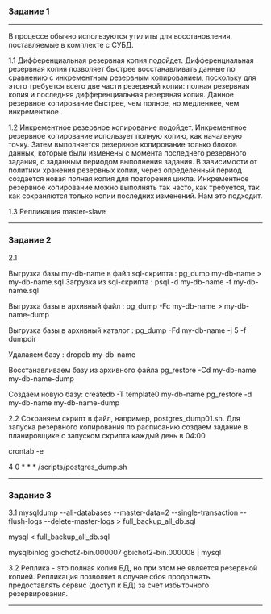 ### Задание 1

---

В процессе обычно используются утилиты для восстановления, поставляемые в комплекте с СУБД.

1.1 Дифференциальная резервная копия подойдет. Дифференциальная резервная копия позволяет быстрее восстанавливать данные по сравнению с инкрементным резервным копированием, поскольку для этого требуется всего две части резервной копии: полная резервная копия и последняя дифференциальная резервная копия. Данное резервное копирование быстрее, чем полное, но медленнее, чем инкрементное .

1.2 Инкрементное резервное копирование подойдет. Инкрементное резервное копирование использует полную копию, как начальную точку. Затем выполняется резервное копирование только блоков данных, которые были изменены с момента последнего резервного задания, с заданным периодом выполнения задания. В зависимости от политики хранения резервных копии, через определенный период создается новая полная копия для повторения цикла. Инкрементное резервное копирование можно выполнять так часто, как требуется, так как сохраняются только копии последних изменений. Нам это подходит.

1.3 Репликация master-slave

---

### Задание 2

2.1

Выгрузка базы my-db-name в файл sql-скрипта :
pg_dump my-db-name > my-db-name.sql
Загрузка из sql-скрипта : 
psql -d my-db-name -f my-db-name.sql

Выгрузка базы в архивный файл :
pg_dump -Fc my-db-name > my-db-name-dump

Выгрузка базы в архивный каталог :
pg_dump -Fd my-db-name -j 5 -f dumpdir

Удалаяем базу :
dropdb my-db-name

Восстанавливаем базу из архивного файла
pg_restore -Cd my-db-name my-db-name-dump

Создаем новую базу: createdb -T template0 my-db-name
pg_restore -d my-db-name my-db-name-dump

2.2
Сохраняем скрипт в файл, например, postgres_dump01.sh. Для запуска резервного копирования по расписанию создаем задание в планировщике с запуском скрипта каждый день в 04:00 

crontab -e

4 0 * * * /scripts/postgres_dump.sh

---

### Задание 3

3.1
mysqldump --all-databases --master-data=2 --single-transaction --flush-logs --delete-master-logs > full_backup_all_db.sql

mysql < full_backup_all_db.sql

mysqlbinlog gbichot2-bin.000007 gbichot2-bin.000008 | mysql

3.2 Реплика - это полная копия БД, но при этом не является резервной копией. Репликация позволяет в случае сбоя продолжать предоставлять сервис (доступ к БД) за счет избыточного резервирования.

---


